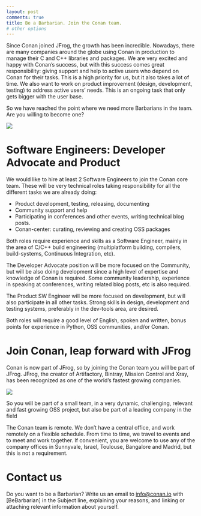 ```yaml
---
layout: post
comments: true
title: Be a Barbarian. Join the Conan team.
# other options
---
```



Since Conan joined JFrog, the growth has been incredible. Nowadays, there are many companies around the globe using Conan in production to manage their C and C++ libraries and packages. We are very excited and happy with Conan’s success, but with this success comes great responsibility: giving support and help to active users who depend on Conan for their tasks. This is a high priority for us, but it also takes a lot of time. We also want to work on  product improvement (design, development, testing) to address active users’ needs. This is an ongoing  task that only gets bigger with the user base.

So we have reached the point where we need more Barbarians in the team. Are you willing to become one?

<p class="centered">
    <img src="{{ site.url }}/assets/post_images/2017-08-28/conan_frogarian.png" align="center"/>
</p>

Software Engineers: Developer Advocate and Product
===================================================
We would like to hire at least 2 Software Engineers to join the Conan core team. These  will be very technical roles taking responsibility for all the different tasks we are already doing:
- Product development, testing, releasing, documenting
- Community support and help
- Participating in conferences and other events, writing technical blog posts.
- Conan-center: curating, reviewing and creating OSS packages

Both roles require experience and skills as a Software Engineer, mainly in the area of C/C++ build engineering (multiplatform building, compilers, build-systems, Continuous Integration, etc).

The Developer Advocate position will be more focused on the Community, but will be also doing development since a high level of expertise and knowledge of Conan is required. Some community leadership, experience in speaking at conferences, writing related blog posts, etc is also required.

The Product SW Engineer will be more focused on development, but will also participate in all other tasks. Strong skills in design, development and testing systems, preferably in the dev-tools area, are desired.

Both roles will require a good level of English, spoken and written, bonus points for  experience in Python, OSS communities, and/or Conan.

Join Conan, leap forward with JFrog
====================================

Conan is now part of JFrog, so by joining the Conan team you will be part of JFrog. JFrog, the creator of Artifactory, Bintray, Mission Control and Xray, has been recognized  as one of the world’s fastest growing companies.

<p class="centered">
<a href="https://www.jfrog.com/about/awards/">
    <img src="{{ site.url }}/assets/post_images/2017-08-28/jfrog_growth.png" align="center"/>
</a>
</p>

So you will be part of a small team, in a very dynamic, challenging, relevant and fast growing OSS project, but also be part of a leading company in the field

The Conan team is remote. We don’t have a central office, and work remotely on  a flexible schedule. From time to time, we travel to events and to meet and work together. If convenient, you are welcome to use any of the company offices in Sunnyvale, Israel, Toulouse, Bangalore and Madrid, but this is not a requirement.


Contact us
===========

Do you want to be a Barbarian? Write us an email to <info@conan.io> with  [BeBarbarian]  in the Subject line, explaining your reasons, and linking or attaching relevant information about yourself.
